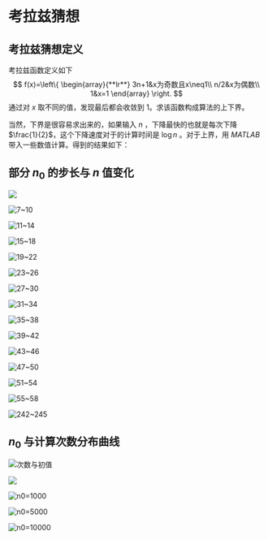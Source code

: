 # 考拉兹猜想

## 考拉兹猜想定义

考拉兹函数定义如下
$$
f(x)=\left\{
\begin{array}{**lr**}
3n+1&x为奇数且x\neq1\\
n/2&x为偶数\\
1&x=1
\end{array}
\right.
$$
通过对 $x$ 取不同的值，发现最后都会收敛到 1。求该函数构成算法的上下界。

当然，下界是很容易求出来的，如果输入 $n$ ，下降最快的也就是每次下降  $\frac{1}{2}$，这个下降速度对于的计算时间是 $\log n$ 。对于上界，用 $MATLAB$ 带入一些数值计算。得到的结果如下：

## 部分 $n_0$ 的步长与 $n$ 值变化

![](./figure/3~6.bmp)

![7~10](./figure/7~10.bmp)

![11~14](./figure/11~14.bmp)

![15~18](./figure/15~18.bmp)

![19~22](./figure/19~22.bmp)

![23~26](./figure/23~26.bmp)

![27~30](./figure/27~30.bmp)

![31~34](./figure/31~34.bmp)

![35~38](./figure/35~38.bmp)

![39~42](./figure/39~42.bmp)

![43~46](./figure/43~46.bmp)

![47~50](./figure/47~50.bmp)

![51~54](./figure/51~54.bmp)

![55~58](./figure/55~58.bmp)

![242~245](./figure/242~245.bmp)

## $n_0$ 与计算次数分布曲线

![次数与初值](./figure/次数与初值.bmp)

![](./figure/n0=400.bmp)

![n0=1000](./figure/n0=1000.bmp)

![n0=5000](./figure/n0=5000.bmp)

![n0=10000](./figure/n0=10000.bmp)

